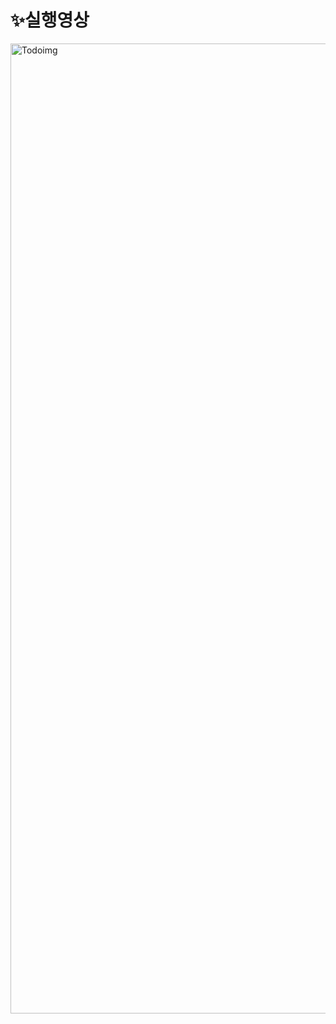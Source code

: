 # ✨실행영상
<a href="https://youtu.be/AbHQvoPOie4">
<img width="1552" alt="Todoimg" src="https://user-images.githubusercontent.com/87863264/190111677-528459ab-a870-4f93-8fb0-4489ab6afa3a.png">
</a>
